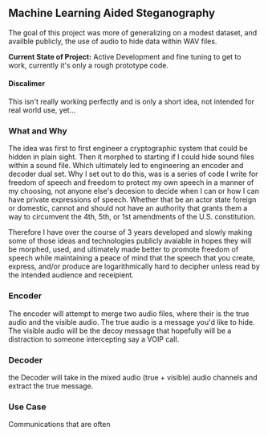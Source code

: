## Machine Learning Aided Steganography
The goal of this project was more of generalizing on a modest dataset, and availble publicly, the use of audio to hide data within WAV files.

**Current State of Project:** Active Development and fine tuning to get to work, currently it's only a rough prototype code.

#### Discalimer
This isn't really working perfectly and is only a short idea, not intended for real world use, yet...


###  What and Why
The idea was first to first engineer a cryptographic system that could be hidden in plain sight.  Then it morphed to starting if I could hide sound files within a sound file.
Which ultimately led to engineering an encoder and decoder dual set.  Why I set out to do this, was is a series of code I write for freedom of speech and freedom to protect my own speech
in a manner of my choosing, not anyone else's decesion to decide when I can or how I can have private expressions of speech.
Whether that be an actor state foreign or domestic, cannot and should not have an authority that grants them a way to circumvent the 4th, 5th, or 1st amendments of the U.S. constitution.

Therefore I have over the course of 3 years developed and slowly making some of those ideas and technologies publicly avaiable in hopes they will be morphed, used, and ultimately
made better to promote freedom of speech while maintaining a peace of mind that the speech that you create, express, and/or produce are logarithmically hard to decipher unless read by the intended audience and
receipient.

### Encoder
The encoder will attempt to merge two audio files, where their is the true audio and the visible audio.  The true audio is a message you'd like to hide.
The visible audio will be the decoy message that hopefully will be a distraction to someone intercepting say a VOIP call.


### Decoder
the Decoder will take in the mixed audio (true + visible) audio channels and extract the true message.

### Use Case
Communications that are often 

